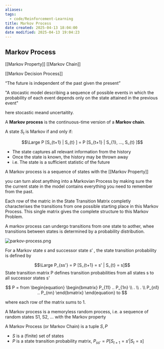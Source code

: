 ```yaml
---
aliases:
tags:
  - code/Reinforcement-Learning
title: Markov Process
date created: 2025-04-13 18:04:00
date modified: 2025-04-13 19:04:23
---
```




## Markov Process

[[Markov Property]] [[Markov Chain]]

[[Markov Decision Process]]

“The future is independent of the past given the present”


"A stocastic model describing a sequence of possible events in which the probability of each event depends only on the state attained in the previous event"

here stocastic meand uncertaitity.  

A **Markov process** is the continuous-time version of a **Markov chain**.

A state $S_{t}$ is Markov if and only if:

$$\Large P [S_{t+1} | S_{t} ] = P [S_{t+1} | S_{1}, ..., S_{t} ]$$

- The state captures all relevant information from the history 
- Once the state is known, the history may be thrown away 
- i.e. The state is a sufficient statistic of the future

A Markov process is a sequence of states with the [[Markov Property]]

you can turn alost anything into a Markovian Process by making sure the the current state in the model contains everything you need to remember from the past.  

Each row of the matric in the State Transition Matrix completly characterises the transitions from one possible starting place in this Markov Process.  This single matrix gives the complete structure to this Markov Problem.

A markov process can undergo transitions from one state to aother, whee transitions between states is determined by a probability distribution.

![parkov-process.png](https://typora-tes.oss-cn-shanghai.aliyuncs.com/picgo/parkov-process.png)


For a Markov state $s$ and successor state $s'$ , the state transition probability is defined by


$$\Large P_{ss'} = P [S_{t+1} = s' | S_{t} = s]$$
State transition matrix P defines transition probabilities from all states s to all successor states s'


$$
P = from \begin{equation}
  \begin{bmatrix}
  P_{11} .. P_{1n} \\
  . \\
  . \\
  P_{n1} .. P_{nn} 
  \end{bmatrix}
\end{equation} to
$$

where each row of the matrix sums to 1.

A Markov process is a memoryless random process, i.e. a sequence of random states S1, S2, ... with the Markov property

A Markov Process (or Markov Chain) is a tuple $S,P$
- $S$ is a (finite) set of states 
- $P$ is a state transition probability matrix, 
$P_{ss'} = P [S_{t+1} = s' | S_{t} = s]$